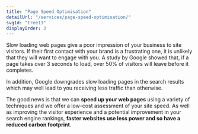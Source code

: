 ```yaml
---
title: "Page Speed Optimisation"
detailUrl: "/services/page-speed-optimisation/"
svgId: "tree13"
displayOrder: 3
---
```


Slow loading web pages give a poor impression of your business to site visitors. If their first contact with your brand is a frustrating one, it is unlikely that they will want to engage with you. A study by Google showed that, if a page takes over 3 seconds to load, over 50% of visitors will leave before it completes.

In addition, Google downgrades slow loading pages in the search results which may well lead to you receiving less traffic than otherwise.

The good news is that we can **speed up your web pages** using a variety of techniques and we offer a low-cost assessment of your site speed. As well as improving the visitor experience and a potential improvement in your search engine rankings, **faster websites use less power and so have a reduced carbon footprint**.
